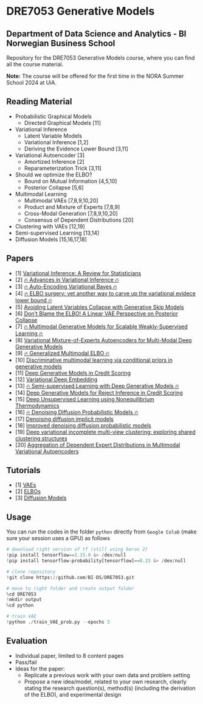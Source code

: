 # DRE7053 Generative Models
## Department of Data Science and Analytics - BI Norwegian Business School

Repository for the DRE7053 Generative Models course, where you can find all the course material.

**Note:** The course will be offered for the first time in the NORA Summer School 2024 at UiA. 

## Reading Material 
* Probabilistic Graphical Models
  - Directed Graphical Models [11] 
* Variational Inference 
  - Latent Variable Models
  - Variational Inference [1,2]
  - Deriving the Evidence Lower Bound [3,11]
* Variational Autoencoder [3]
  - Amortized Inference [2]
  - Reparameterization Trick [3,11]
* Should we optimize the ELBO?
  - Bound on Mutual Information [4,5,10]
  - Posterior Collapse [5,6]
* Multimodal Learning
  - Multimodal VAEs [7,8,9,10,20]
  - Product and Mixture of Experts [7,8,9]
  - Cross-Modal Generation [7,8,9,10,20]
  - Consensus of Dependent Distributions [20]
* Clustering with VAEs [12,19]
* Semi-supervised Learning [13,14]
* Diffusion Models [15,16,17,18]

## Papers
* [1] [Variational Inference: A Review for Statisticians](https://arxiv.org/abs/1601.00670)
* [2] [:fire: Advances in Variational Inference :fire:](https://arxiv.org/abs/1711.05597)
* [3] [:fire: Auto-Encoding Variational Bayes :fire:](https://arxiv.org/abs/1312.6114)
* [4] [:fire: ELBO surgery: yet another way to carve up the variational evidece lower bound :fire:](https://www.cs.columbia.edu/~blei/fogm/2020F/readings/HoffmanJohnson2016.pdf)
* [5] [Avoiding Latent Variables Collapse with Generative Skip Models](https://arxiv.org/abs/1807.04863)
* [6] [Don't Blame the ELBO! A Linear VAE Perspective on Posterior Collapse](https://arxiv.org/abs/1911.02469)
* [7] [:fire: Multimodal Generative Models for Scalable Weakly-Supervised Learning :fire:](https://arxiv.org/abs/1802.05335)
* [8] [Variational Mixture-of-Experts Autoencoders for Multi-Modal Deep Generative Models](https://arxiv.org/abs/1911.03393)
* [9] [:fire: Generalized Multimodal ELBO :fire:](https://arxiv.org/abs/2105.02470)
* [10] [Discriminative multimodal learning via conditional priors in generative models](https://doi.org/10.1016/j.neunet.2023.10.048)
* [11] [Deep Generative Models in Credit Scoring](https://munin.uit.no/handle/10037/20407)
* [12] [Variational Deep Embedding](https://arxiv.org/abs/1611.05148)
* [13] [:fire: Semi-supervised Learning with Deep Generative Models :fire:](https://arxiv.org/abs/1406.5298)
* [14] [Deep Generative Models for Reject Inference in Credit Scoring](https://www.sciencedirect.com/science/article/pii/S0950705120301660)
* [15] [Deep Unsupervised Learning using Nonequilibrium Thermodynamics](https://arxiv.org/abs/1503.03585)
* [16] [:fire: Denoising Diffusion Probabilistic Models :fire:](https://arxiv.org/abs/2006.11239)
* [17] [Denoising diffusion implicit models](https://arxiv.org/abs/2010.02502)
* [18] [Improved denoising diffusion probabilistic models](https://arxiv.org/abs/2102.09672)
* [19] [Deep variational incomplete multi-view clustering: exploring shared clustering structures](https://ojs.aaai.org/index.php/AAAI/article/view/29548)
* [20] [Aggregation of Dependent Expert Distributions in Multimodal Variational Autoencoders](https://arxiv.org/abs/2505.01134)

## Tutorials
* [1] [VAEs](https://jaan.io/what-is-variational-autoencoder-vae-tutorial/)
* [2] [ELBOs](https://yugeten.github.io/posts/2020/06/elbo/)
* [3] [Diffusion Models](https://github.com/FilippoMB/Diffusion_models_tutorial)

## Usage
You can run the codes in the folder `python` directly from `Google Colab` (make sure your session uses a GPU) as follows
```python
# download right version of tf (still using keras 2)
!pip install tensorflow==2.15.0 &> /dev/null
!pip install tensorflow-probability[tensorflow]==0.23 &> /dev/null

# clone repository
!git clone https://github.com/BI-DS/DRE7053.git

# move to right folder and create output folder
%cd DRE7053
!mkdir output
%cd python

# train VAE
!python ./train_VAE_prob.py --epochs 3
```

## Evaluation 
* Individual paper, limited to 8 content pages
* Pass/fail
* Ideas for the paper: 
  - Replicate a previous work with your own data and problem setting 
  - Propose a new idea/model, related to your own research, clearly stating the research question(s), method(s) (including the derivation of the ELBO), and experimental design
